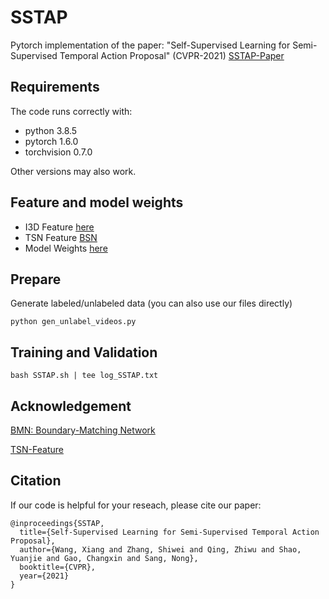 # SSTAP
Pytorch implementation of the paper: "Self-Supervised Learning for Semi-Supervised Temporal Action Proposal" (CVPR-2021) 
[SSTAP-Paper](https://openaccess.thecvf.com/content/CVPR2021/papers/Wang_Self-Supervised_Learning_for_Semi-Supervised_Temporal_Action_Proposal_CVPR_2021_paper.pdf)

## Requirements
The code runs correctly with:

* python 3.8.5
* pytorch 1.6.0
* torchvision 0.7.0

Other versions may also work. 

## Feature and model weights
* I3D Feature [here](https://zenodo.org/record/5035205#.YNmAhLvitPY)
* TSN Feature [BSN](https://github.com/wzmsltw/BSN-boundary-sensitive-network)
* Model Weights [here](https://zenodo.org/record/5036065#.YNmAE7vitPY)

## Prepare 
Generate labeled/unlabeled data (you can also use our files directly)
```
python gen_unlabel_videos.py
```

## Training and Validation
```
bash SSTAP.sh | tee log_SSTAP.txt
```

## Acknowledgement

[BMN: Boundary-Matching Network](https://github.com/JJBOY/BMN-Boundary-Matching-Network) 

[TSN-Feature](https://github.com/wzmsltw/BSN-boundary-sensitive-network)

## Citation
If our code is helpful for your reseach, please cite our paper:

```
@inproceedings{SSTAP,
  title={Self-Supervised Learning for Semi-Supervised Temporal Action Proposal},
  author={Wang, Xiang and Zhang, Shiwei and Qing, Zhiwu and Shao, Yuanjie and Gao, Changxin and Sang, Nong},
  booktitle={CVPR},
  year={2021}
}
```
